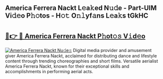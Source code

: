 ## America Ferrera Nackt L𝚎a𝚔ed N𝚞𝚍e - Part-UIM Vi𝚍𝚎o P𝚑𝚘tos - H𝚘𝚝 O𝚗𝚕yf𝚊ns L𝚎a𝚔s tGkHC

# <h2><a href="http://kf8z93z.oniu.top/?m=America+Ferrera+Nackt">🔗👉 🔴 America Ferrera Nackt P𝚑ot𝚘𝚜 V𝚒d𝚎o</a></h2>

[![America Ferrera Nackt Nu𝚍e𝚜](https://i.imgur.com/0qMVB7G.gif)](http://kf8z93z.oniu.top/?m=America+Ferrera+Nackt)
Digital media provider and amusement giver America Ferrera Nackt, acclaimed for distributing dance and lifestyle content through trending choreographies and short films. Versatile aerialist America Ferrera Nackt, known for their exceptional skills and accomplishments in performing aerial acts.  
